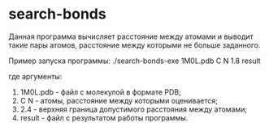 # search-bonds
Данная программа вычисляет расстояние между атомами
и выводит такие пары атомов, расстояние между которыми не больше
заданного. 

Пример запуска программы:
./search-bonds-exe 1M0L.pdb C N 1.8 result 

где аргументы:
1) 1M0L.pdb - файл с молекулой в формате PDB;
2) C N - атомы, расстояние между которыми оценивается;
3) 2.4 - верхняя граница допустимого расстояния между атомами;
4) result - файл с результатом работы программы.
